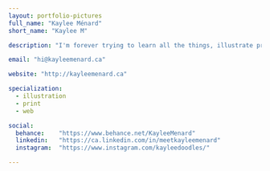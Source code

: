 ```yaml
---
layout: portfolio-pictures
full_name: "Kaylee Ménard"
short_name: "Kaylee M"

description: "I'm forever trying to learn all the things, illustrate pretty things, and doing my damnest to keep my plant things alive."

email: "hi@kayleemenard.ca"

website: "http://kayleemenard.ca"

specialization:
  - illustration
  - print
  - web

social:
  behance:    "https://www.behance.net/KayleeMenard"
  linkedin:   "https://ca.linkedin.com/in/meetkayleemenard"
  instagram:  "https://www.instagram.com/kayleedoodles/"

---
```


